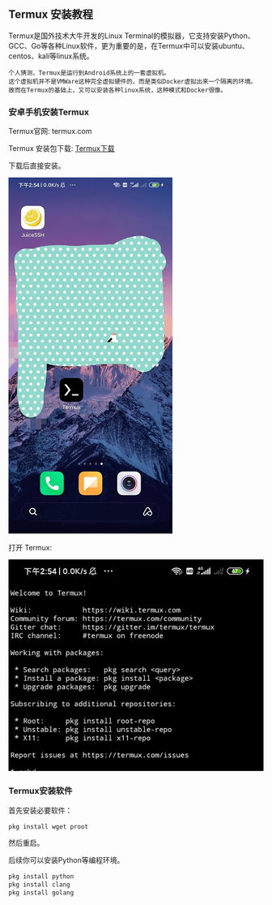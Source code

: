 ## Termux 安装教程

Termux是国外技术大牛开发的Linux Terminal的模拟器，它支持安装Python、GCC、Go等各种Linux软件，更为重要的是，在Termux中可以安装ubuntu、centos、kali等linux系统。

    个人猜测，Termux是运行到Android系统上的一套虚拟机。
    这个虚拟机并不是VMWare这种完全虚拟硬件的，而是类似Docker虚拟出来一个隔离的环境。
    故而在Termux的基础上，又可以安装各种linux系统，这种模式和Docker很像。

### 安卓手机安装Termux

Termux官网: termux.com

Termux 安装包下载: [Termux下载](./files/com.termux_92.apk)

下载后直接安装。

![安卓手机安装termux](../imgs/termux_installation_tutorial/termux_install.jpg)

打开 Termux:

![安卓手机安装termux](../imgs/termux_installation_tutorial/termux_look.jpg)

### Termux安装软件

首先安装必要软件：

    pkg install wget proot

然后重启。

后续你可以安装Python等编程环境。

    pkg install python
    pkg install clang
    pkg install golang